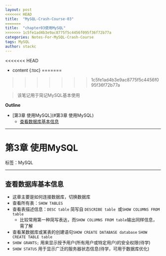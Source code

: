 ```yaml
---
layout: post
<<<<<<< HEAD
title:  "MySQL-Crash-Course-03"
=======
title:  "chapter03使用MySQL"
>>>>>>> 1c5fe1ad4b3e9ac8775f5c4456f095f36f72b77a
categories: Notes-For-MySQL-Crash-Course
tags: MySQL
author: stackc
---
```


<<<<<<< HEAD
* content
{:toc}
=======
>>>>>>> 1c5fe1ad4b3e9ac8775f5c4456f095f36f72b77a

>该笔记用于简记MySQL基本使用




**Outline**

- [第3章 使用MySQL](#第3章 使用MySQL)
  - [查看数据库基本信息](#查看数据库基本信息)



---

# 第3章 使用MySQL

标签：MySQL

---

## 查看数据库基本信息

- 这章主要是如何连接数据库，切换数据库
- 查看所有表：`SHOW TABLES`
- 查看表描述信息：`DESC table` 简写自 `DESCRIBE table `或`SHOW COLUMNS FROM table`
    - 比较常用第一种简写表达，而`SHOW COLUMNS FROM table`输出同样信息，需了解
- 查看某数据库或某表的创建语句`SHOW CREATE DATABASE database` `SHOW CREATE TABLE table`
- `SHOW GRANTS;` 用来显示授予用户(所有用户或特定用户)的安全权限(待学)
- `SHOW STATUS` 用于显示广泛的服务器状态信息(待学，可用于数据库优化)

